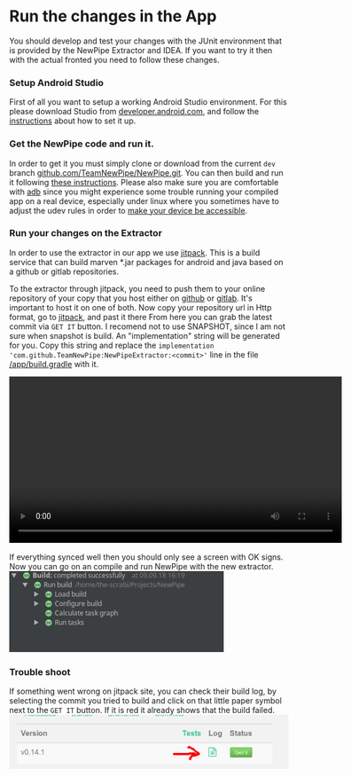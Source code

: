 # Run the changes in the App

You should develop and test your changes with the JUnit environment that is
provided by the NewPipe Extractor and IDEA. If you want to try it then with
the actual fronted you need to follow these changes.

### Setup Android Studio

First of all you want to setup a working Android Studio environment. For this please
download Studio from [developer.android.com](https://developer.android.com/studio/),
and follow the [instructions](https://developer.android.com/studio/install) about how to set it up.

### Get the NewPipe code and run it.

In order to get it you must simply clone or download from the current `dev` branch
[github.com/TeamNewPipe/NewPipe.git](https://github.com/TeamNewPipe/NewPipe/archive/dev.zip).
You can then build and run it following [these instructions](https://developer.android.com/studio/run/).
Please also make sure you are comfortable with [adb](https://en.droidwiki.org/wiki/Android_Debug_Bridge) since
you might experience some trouble running your compiled app on a real device, especially under linux where you
sometimes have to adjust the udev rules in order to
[make your device be accessible](http://www.janosgyerik.com/adding-udev-rules-for-usb-debugging-android-devices/).

### Run your changes on the Extractor

In order to use the extractor in our app we use [jitpack](https://jitpack.io). This is a build service that can build
marven *.jar packages for android and java based on a github or gitlab repositories. 

To the extractor through jitpack, you need to push them to your online repository of
your copy that you host either on [github](https://github.com) or [gitlab](https://gitlab.com). It's important to host
it on one of both. Now copy your repository url in Http format, go to [jitpack](https://jitpack.io/), and past it there
From here you can grab the latest commit via `GET IT` button.
I recomend not to use SNAPSHOT, since I am not sure when snapshot is build. An "implementation" string will be generated
for you. Copy this string and replace the `implementation 'com.github.TeamNewPipe:NewPipeExtractor:<commit>'` line in
the file [/app/build.gradle](https://github.com/TeamNewPipe/NewPipe/blob/dev/app/build.gradle#L58) with it.

<video width="600" controls>
  <source src="../media/how_to_jitpack.mp4" type="video/mp4">
Your browser does not support the video tag.
</video>

If everything synced well then you should only see a screen with OK signs. Now you can go on an compile and run NewPipe
with the new extractor.
![image_sync_ok](/img/sync_ok.png)

### Trouble shoot

If something went wrong on jitpack site, you can check their build log, by selecting the commit you tried to build and
click on that little paper symbol next to the `GET IT` button. If it is red it already shows that the build failed.
![jitpack failed to build](/img/jitpack_fail.png)
